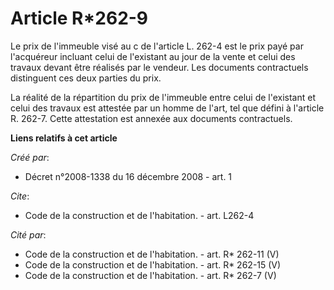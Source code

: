 # Article R*262-9

Le prix de l'immeuble visé au c de l'article L. 262-4 est le prix payé par l'acquéreur incluant celui de l'existant au jour
de la vente et celui des travaux devant être réalisés par le vendeur. Les documents contractuels distinguent ces deux parties
du prix. 

La réalité de la répartition du prix de l'immeuble entre celui de l'existant et celui des travaux est attestée par un homme
de l'art, tel que défini à l'article R. 262-7. Cette attestation est annexée aux documents contractuels.

**Liens relatifs à cet article**

_Créé par_:

  - Décret n°2008-1338 du 16 décembre 2008 - art. 1

_Cite_:

  - Code de la construction et de l'habitation. - art. L262-4

_Cité par_:

  - Code de la construction et de l'habitation. - art. R* 262-11 (V)
  - Code de la construction et de l'habitation. - art. R* 262-15 (V)
  - Code de la construction et de l'habitation. - art. R* 262-7 (V)
